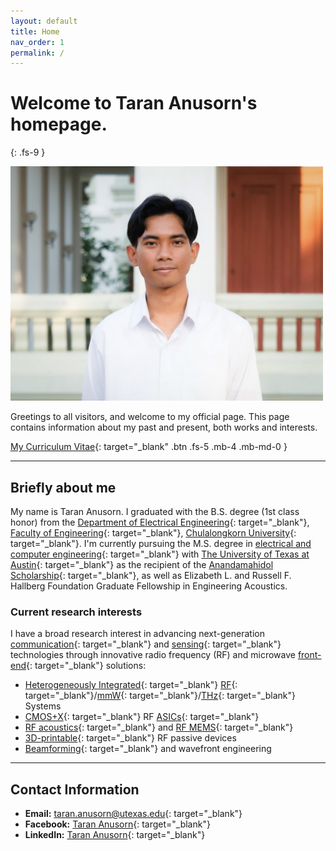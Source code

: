 ```yaml
---
layout: default
title: Home
nav_order: 1
permalink: /
---
```


# Welcome to Taran Anusorn's homepage.
{: .fs-9 }

<img src="pages\01_Home\9E.jpg" alt="Me" style="width:500px;"/>

Greetings to all visitors, and welcome to my official page. This page contains information about my past and present, both works and interests. 

[My Curriculum Vitae](/pages/01_Home/CV-Taran-Oct2025.pdf){: target="_blank" .btn .fs-5 .mb-4 .mb-md-0 }

---

## Briefly about me

My name is Taran Anusorn. I graduated with the B.S. degree (1st class honor) from the [Department of Electrical Engineering](https://ee.eng.chula.ac.th/){: target="_blank"}, [Faculty of Engineering](https://www.eng.chula.ac.th/th/){: target="_blank"}, [Chulalongkorn University](https://www.chula.ac.th/en/){: target="_blank"}. I'm currently pursuing the M.S. degree in [electrical and computer engineering](https://www.ece.utexas.edu/){: target="_blank"} with [The University of Texas at Austin](https://www.utexas.edu/){: target="_blank"} as the recipient of the [Anandamahidol Scholarship](https://tehran.thaiembassy.org/en/content/the-ananda-mahidol-foundation-and-the-legacy-of-ra?page=5d84667b15e39c3cbc002db9&menu=5d84667b15e39c3cbc002dbb){: target="_blank"}, as well as Elizabeth L. and Russell F. Hallberg Foundation Graduate Fellowship in Engineering Acoustics.

### Current research interests
I have a broad research interest in advancing next-generation [communication](https://en.wikipedia.org/wiki/Communications_system#:~:text=A%20communications%20system%20or%20communication,to%20form%20an%20integrated%20whole.){: target="_blank"} and [sensing](https://en.wikipedia.org/wiki/Sensor){: target="_blank"} technologies through innovative radio frequency (RF) and microwave [front-end](https://en.wikipedia.org/wiki/RF_front_end){: target="_blank"} solutions:
 - [Heterogeneously Integrated](https://eps.ieee.org/technology/heterogeneous-integration-roadmap.html){: target="_blank"} [RF](https://en.wikipedia.org/wiki/Radio_frequency){: target="_blank"}/[mmW](https://en.wikipedia.org/wiki/Extremely_high_frequency){: target="_blank"}/[THz](https://en.wikipedia.org/wiki/Terahertz_radiation){: target="_blank"} Systems
 - [CMOS+X](https://e3s-center.berkeley.edu/wp-content/uploads/2022/01/CMOSX-report-Final-small.pdf){: target="_blank"} RF [ASICs](https://en.wikipedia.org/wiki/Application-specific_integrated_circuit){: target="_blank"}
 - [RF acoustics](https://sites.utexas.edu/ruochen/){: target="_blank"} and [RF MEMS](https://en.wikipedia.org/wiki/Radio-frequency_microelectromechanical_system){: target="_blank"}
 - [3D-printable](https://en.wikipedia.org/wiki/3D_printing){: target="_blank"} RF passive devices
 - [Beamforming](https://en.wikipedia.org/wiki/Beamforming){: target="_blank"} and wavefront engineering


---

## Contact Information

- **Email:** [taran.anusorn@utexas.edu](taran.anusorn@utexas.edu){: target="_blank"}
- **Facebook:** [Taran Anusorn](https://www.facebook.com/nineza.taran){: target="_blank"}
- **LinkedIn:** [Taran Anusorn](https://www.linkedin.com/in/taran-anusorn-7a4174230){: target="_blank"}